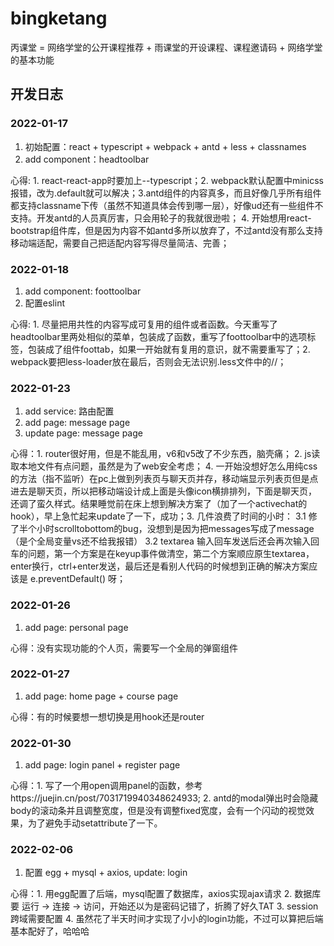 # bingketang
丙课堂 = 网络学堂的公开课程推荐 + 雨课堂的开设课程、课程邀请码 + 网络学堂的基本功能

## 开发日志
### 2022-01-17
1.  初始配置：react + typescript + webpack + antd + less + classnames
2.  add component：headtoolbar

心得: 1. react-react-app时要加上--typescript；2. webpack默认配置中minicss报错，改为.default就可以解决；3.antd组件的内容真多，而且好像几乎所有组件都支持classname下传（虽然不知道具体会传到哪一层），好像ud还有一些组件不支持。开发antd的人员真厉害，只会用轮子的我就很逊啦； 4. 开始想用react-bootstrap组件库，但是因为内容不如antd多所以放弃了，不过antd没有那么支持移动端适配，需要自己把适配内容写得尽量简洁、完善；

### 2022-01-18
1.  add component: foottoolbar
2.  配置eslint

心得: 1. 尽量把用共性的内容写成可复用的组件或者函数。今天重写了headtoolbar里两处相似的菜单，包装成了函数，重写了foottoolbar中的选项标签，包装成了组件foottab，如果一开始就有复用的意识，就不需要重写了；2. webpack要把less-loader放在最后，否则会无法识别.less文件中的//；

### 2022-01-23
1. add service: 路由配置
2. add page: message page
3. update page: message page

心得：1. router很好用，但是不能乱用，v6和v5改了不少东西，脑壳痛； 2. js读取本地文件有点问题，虽然是为了web安全考虑； 4. 一开始没想好怎么用纯css的方法（指不监听）在pc上做到列表页与聊天页并存，移动端显示列表页但是点进去是聊天页，所以把移动端设计成上面是头像icon横排排列，下面是聊天页，还调了蛮久样式。结果睡觉前在床上想到解决方案了（加了一个activechat的hook），早上急忙起来update了一下，成功；3. 几件浪费了时间的小时： 3.1 修了半个小时scrolltobottom的bug，没想到是因为把messages写成了message（是个全局变量vs还不给我报错） 3.2 textarea 输入回车发送后还会再次输入回车的问题，第一个方案是在keyup事件做清空，第二个方案顺应原生textarea，enter换行，ctrl+enter发送，最后还是看别人代码的时候想到正确的解决方案应该是 e.preventDefault() 呀； 

### 2022-01-26
1. add page: personal page

心得：没有实现功能的个人页，需要写一个全局的弹窗组件

### 2022-01-27
1. add page: home page + course page

心得：有的时候要想一想切换是用hook还是router

### 2022-01-30
1. add page: login panel + register page

心得：1. 写了一个用open调用panel的函数，参考https://juejin.cn/post/7031719940348624933; 2. antd的modal弹出时会隐藏body的滚动条并且调整宽度，但是没有调整fixed宽度，会有一个闪动的视觉效果，为了避免手动setattribute了一下。

### 2022-02-06
1. 配置 egg + mysql + axios, update: login

心得：1. 用egg配置了后端，mysql配置了数据库，axios实现ajax请求 2. 数据库要 运行 -> 连接 -> 访问，开始还以为是密码记错了，折腾了好久TAT 3. session跨域需要配置 4. 虽然花了半天时间才实现了小小的login功能，不过可以算把后端基本配好了，哈哈哈